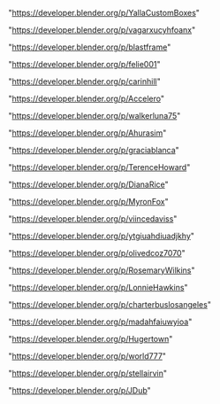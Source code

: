 "https://developer.blender.org/p/YallaCustomBoxes"

"https://developer.blender.org/p/vagarxucyhfoanx"

"https://developer.blender.org/p/blastframe"

"https://developer.blender.org/p/felie001"

"https://developer.blender.org/p/carinhill"

"https://developer.blender.org/p/Accelero"

"https://developer.blender.org/p/walkerluna75"

"https://developer.blender.org/p/Ahurasim"

"https://developer.blender.org/p/graciablanca"

"https://developer.blender.org/p/TerenceHoward"

"https://developer.blender.org/p/DianaRice"

"https://developer.blender.org/p/MyronFox"

"https://developer.blender.org/p/viincedaviss"

"https://developer.blender.org/p/ytgiuahdiuadjkhy"

"https://developer.blender.org/p/olivedcoz7070"

"https://developer.blender.org/p/RosemaryWilkins"

"https://developer.blender.org/p/LonnieHawkins"

"https://developer.blender.org/p/charterbuslosangeles"

"https://developer.blender.org/p/madahfaiuwyioa"

"https://developer.blender.org/p/Hugertown"

"https://developer.blender.org/p/world777"

"https://developer.blender.org/p/stellairvin"

"https://developer.blender.org/p/JDub"

 
